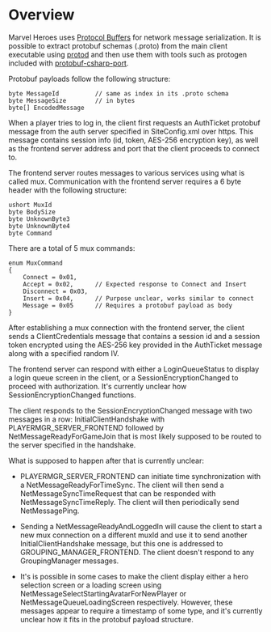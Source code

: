 # Overview

Marvel Heroes uses [Protocol Buffers](https://protobuf.dev/) for network message serialization. It is possible to extract protobuf schemas (.proto) from the main client executable using [protod](https://github.com/dennwc/protod) and then use them with tools such as protogen included with [protobuf-csharp-port](https://github.com/jskeet/protobuf-csharp-port).

Protobuf payloads follow the following structure:

```
byte MessageId          // same as index in its .proto schema
byte MessageSize        // in bytes
byte[] EncodedMessage
```

When a player tries to log in, the client first requests an AuthTicket protobuf message from the auth server specified in SiteConfig.xml over https. This message contains session info (id, token, AES-256 encryption key), as well as the frontend server address and port that the client proceeds to connect to.

The frontend server routes messages to various services using what is called mux. Communication with the frontend server requires a 6 byte header with the following structure:

```
ushort MuxId
byte BodySize
byte UnknownByte3
byte UnknownByte4
byte Command
```

There are a total of 5 mux commands:

```
enum MuxCommand
{
    Connect = 0x01,
    Accept = 0x02,      // Expected response to Connect and Insert
    Disconnect = 0x03,
    Insert = 0x04,      // Purpose unclear, works similar to connect
    Message = 0x05      // Requires a protobuf payload as body
}
```

After establishing a mux connection with the frontend server, the client sends a ClientCredentials message that contains a session id and a session token encrypted using the AES-256 key provided in the AuthTicket message along with a specified random IV.

The frontend server can respond with either a LoginQueueStatus to display a login queue screen in the client, or a SessionEncryptionChanged to proceed with authorization. It's currently unclear how SessionEncryptionChanged functions.

The client responds to the SessionEncryptionChanged message with two messages in a row: InitialClientHandshake with PLAYERMGR_SERVER_FRONTEND followed by  NetMessageReadyForGameJoin that is most likely supposed to be routed to the server specified in the handshake.

What is supposed to happen after that is currently unclear:

- PLAYERMGR_SERVER_FRONTEND can initiate time synchronization with a NetMessageReadyForTimeSync. The client will then send a NetMessageSyncTimeRequest that can be responded with NetMessageSyncTimeReply. The client will then periodically send NetMessagePing.

- Sending a NetMessageReadyAndLoggedIn will cause the client to start a new mux connection on a different muxId and use it to send another InitialClientHandshake message, but this one is addressed to GROUPING_MANAGER_FRONTEND. The client doesn't respond to any GroupingManager messages.

- It's is possible in some cases to make the client display either a hero selection screen or a loading screen using NetMessageSelectStartingAvatarForNewPlayer or NetMessageQueueLoadingScreen respectively. However, these messages appear to require a timestamp of some type, and it's currently unclear how it fits in the protobuf payload structure.
